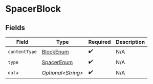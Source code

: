 # SpacerBlock


## Fields

| Field                                               | Type                                                | Required                                            | Description                                         |
| --------------------------------------------------- | --------------------------------------------------- | --------------------------------------------------- | --------------------------------------------------- |
| `contentType`                                       | [BlockEnum](../../models/components/BlockEnum.md)   | :heavy_check_mark:                                  | N/A                                                 |
| `type`                                              | [SpacerEnum](../../models/components/SpacerEnum.md) | :heavy_check_mark:                                  | N/A                                                 |
| `data`                                              | *Optional\<String>*                                 | :heavy_check_mark:                                  | N/A                                                 |